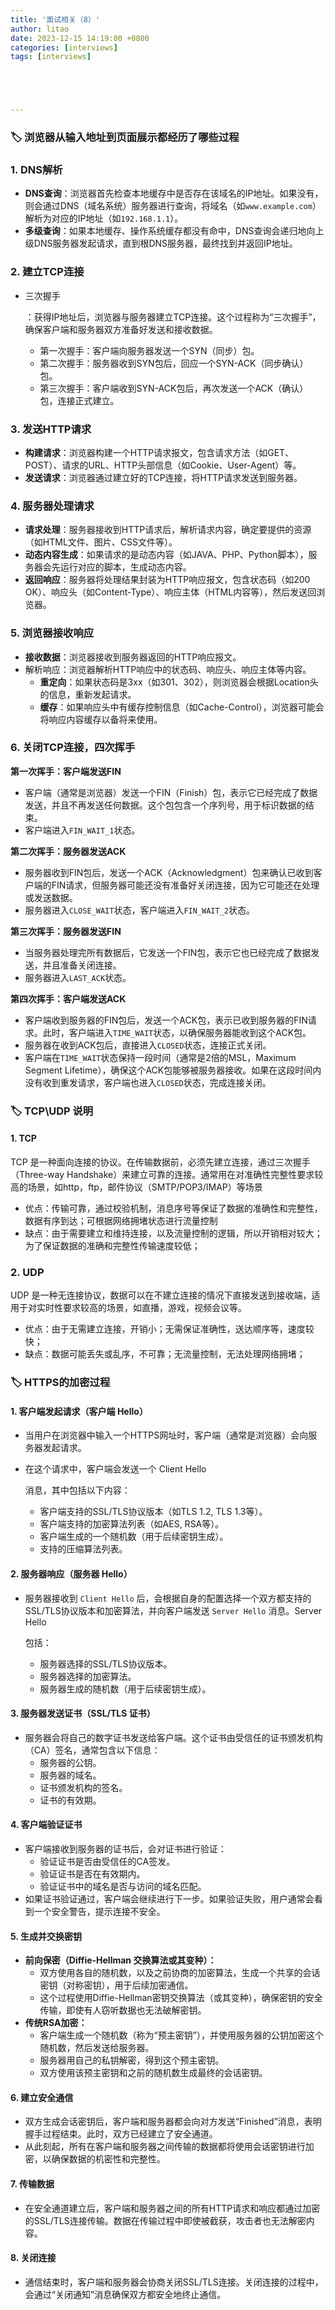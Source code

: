 ```yaml
---
title: '面试相关（8）'
author: litao
date: 2023-12-15 14:19:00 +0800
categories: [interviews]
tags: [interviews]





---
```


### 🏷️  浏览器从输入地址到页面展示都经历了哪些过程

### 1. **DNS解析**

- **DNS查询**：浏览器首先检查本地缓存中是否存在该域名的IP地址。如果没有，则会通过DNS（域名系统）服务器进行查询，将域名（如`www.example.com`）解析为对应的IP地址（如`192.168.1.1`）。
- **多级查询**：如果本地缓存、操作系统缓存都没有命中，DNS查询会递归地向上级DNS服务器发起请求，直到根DNS服务器，最终找到并返回IP地址。

### 2. **建立TCP连接**

- 三次握手

  ：获得IP地址后，浏览器与服务器建立TCP连接。这个过程称为“三次握手”，确保客户端和服务器双方准备好发送和接收数据。

  - 第一次握手：客户端向服务器发送一个SYN（同步）包。
  - 第二次握手：服务器收到SYN包后，回应一个SYN-ACK（同步确认）包。
  - 第三次握手：客户端收到SYN-ACK包后，再次发送一个ACK（确认）包，连接正式建立。

### 3. **发送HTTP请求**

- **构建请求**：浏览器构建一个HTTP请求报文，包含请求方法（如GET、POST）、请求的URL、HTTP头部信息（如Cookie、User-Agent）等。
- **发送请求**：浏览器通过建立好的TCP连接，将HTTP请求发送到服务器。

### 4. **服务器处理请求**

- **请求处理**：服务器接收到HTTP请求后，解析请求内容，确定要提供的资源（如HTML文件、图片、CSS文件等）。
- **动态内容生成**：如果请求的是动态内容（如JAVA、PHP、Python脚本），服务器会先运行对应的脚本，生成动态内容。
- **返回响应**：服务器将处理结果封装为HTTP响应报文，包含状态码（如200 OK）、响应头（如Content-Type）、响应主体（HTML内容等），然后发送回浏览器。

### 5. **浏览器接收响应**

- **接收数据**：浏览器接收到服务器返回的HTTP响应报文。
- 解析响应：浏览器解析HTTP响应中的状态码、响应头、响应主体等内容。
  - **重定向**：如果状态码是3xx（如301、302），则浏览器会根据Location头的信息，重新发起请求。
  - **缓存**：如果响应头中有缓存控制信息（如Cache-Control），浏览器可能会将响应内容缓存以备将来使用。

### 6. **关闭TCP连接，四次挥手**

**第一次挥手：客户端发送FIN**

- 客户端（通常是浏览器）发送一个FIN（Finish）包，表示它已经完成了数据发送，并且不再发送任何数据。这个包包含一个序列号，用于标识数据的结束。
- 客户端进入`FIN_WAIT_1`状态。

**第二次挥手：服务器发送ACK**

- 服务器收到FIN包后，发送一个ACK（Acknowledgment）包来确认已收到客户端的FIN请求，但服务器可能还没有准备好关闭连接，因为它可能还在处理或发送数据。
- 服务器进入`CLOSE_WAIT`状态，客户端进入`FIN_WAIT_2`状态。

**第三次挥手：服务器发送FIN**

- 当服务器处理完所有数据后，它发送一个FIN包，表示它也已经完成了数据发送，并且准备关闭连接。
- 服务器进入`LAST_ACK`状态。

**第四次挥手：客户端发送ACK**

- 客户端收到服务器的FIN包后，发送一个ACK包，表示已收到服务器的FIN请求。此时，客户端进入`TIME_WAIT`状态，以确保服务器能收到这个ACK包。
- 服务器在收到ACK包后，直接进入`CLOSED`状态，连接正式关闭。
- 客户端在`TIME_WAIT`状态保持一段时间（通常是2倍的MSL，Maximum Segment Lifetime），确保这个ACK包能够被服务器接收。如果在这段时间内没有收到重发请求，客户端也进入`CLOSED`状态，完成连接关闭。


### 🏷️  TCP\UDP 说明

#### 1. TCP

TCP 是一种面向连接的协议。在传输数据前，必须先建立连接，通过三次握手（Three-way Handshake）来建立可靠的连接。通常用在对准确性完整性要求较高的场景，如http，ftp，邮件协议（SMTP/POP3/IMAP）等场景

- 优点：传输可靠，通过校验机制，消息序号等保证了数据的准确性和完整性，数据有序到达；可根据网络拥堵状态进行流量控制
- 缺点：由于需要建立和维持连接，以及流量控制的逻辑，所以开销相对较大；为了保证数据的准确和完整性传输速度较低；

### 2. UDP

UDP 是一种无连接协议，数据可以在不建立连接的情况下直接发送到接收端，适用于对实时性要求较高的场景，如直播，游戏，视频会议等。

- 优点：由于无需建立连接，开销小；无需保证准确性，送达顺序等，速度较快；
- 缺点：数据可能丢失或乱序，不可靠；无流量控制，无法处理网络拥堵；

### 🏷️  HTTPS的加密过程

#### 1. 客户端发起请求（客户端 Hello）

- 当用户在浏览器中输入一个HTTPS网址时，客户端（通常是浏览器）会向服务器发起请求。

- 在这个请求中，客户端会发送一个 Client Hello

   消息，其中包括以下内容：

  - 客户端支持的SSL/TLS协议版本（如TLS 1.2, TLS 1.3等）。
  - 客户端支持的加密算法列表（如AES, RSA等）。
  - 客户端生成的一个随机数（用于后续密钥生成）。
  - 支持的压缩算法列表。

#### 2. 服务器响应（服务器 Hello）

- 服务器接收到 `Client Hello` 后，会根据自身的配置选择一个双方都支持的SSL/TLS协议版本和加密算法，并向客户端发送 `Server Hello` 消息。Server Hello

   包括：

  - 服务器选择的SSL/TLS协议版本。
  - 服务器选择的加密算法。
  - 服务器生成的随机数（用于后续密钥生成）。

#### 3. 服务器发送证书（SSL/TLS 证书）

- 服务器会将自己的数字证书发送给客户端。这个证书由受信任的证书颁发机构（CA）签名，通常包含以下信息：
  - 服务器的公钥。
  - 服务器的域名。
  - 证书颁发机构的签名。
  - 证书的有效期。

#### 4. 客户端验证证书

- 客户端接收到服务器的证书后，会对证书进行验证：
  - 验证证书是否由受信任的CA签发。
  - 验证证书是否在有效期内。
  - 验证证书中的域名是否与访问的域名匹配。
- 如果证书验证通过，客户端会继续进行下一步。如果验证失败，用户通常会看到一个安全警告，提示连接不安全。

#### 5. 生成并交换密钥

- **前向保密（Diffie-Hellman 交换算法或其变种）：**
  - 双方使用各自的随机数，以及之前协商的加密算法，生成一个共享的会话密钥（对称密钥），用于后续加密通信。
  - 这个过程使用Diffie-Hellman密钥交换算法（或其变种），确保密钥的安全传输，即使有人窃听数据也无法破解密钥。
- **传统RSA加密：**
  - 客户端生成一个随机数（称为“预主密钥”），并使用服务器的公钥加密这个随机数，然后发送给服务器。
  - 服务器用自己的私钥解密，得到这个预主密钥。
  - 双方使用该预主密钥和之前的随机数生成最终的会话密钥。

#### 6. 建立安全通信

- 双方生成会话密钥后，客户端和服务器都会向对方发送“Finished”消息，表明握手过程结束。此时，双方已经建立了安全通道。
- 从此刻起，所有在客户端和服务器之间传输的数据都将使用会话密钥进行加密，以确保数据的机密性和完整性。

#### 7. 传输数据

- 在安全通道建立后，客户端和服务器之间的所有HTTP请求和响应都通过加密的SSL/TLS连接传输。数据在传输过程中即使被截获，攻击者也无法解密内容。

#### 8. 关闭连接

- 通信结束时，客户端和服务器会协商关闭SSL/TLS连接。关闭连接的过程中，会通过“关闭通知”消息确保双方都安全地终止通信。









